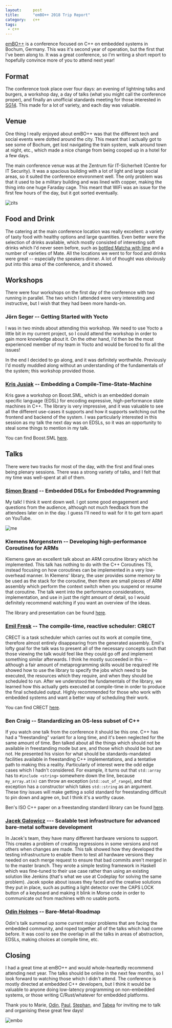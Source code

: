 ```yaml
---
layout:     post
title:      "emBO++ 2018 Trip Report"
category:   c++
tags:
 - c++
---
```


[emBO++](https://www.embo.io/) is a conference focused on C++ on embedded systems in Bochum, Germany. This was it's second year of operation, but the first that I've been along to. It was a great conference, so I'm writing a short report to hopefully convince more of you to attend next year!

## Format

The conference took place over four days: an evening of lightning talks and burgers, a workshop day, a day of talks (what you might call the conference proper), and finally an unofficial standards meeting for those interested in [SG14](https://groups.google.com/a/isocpp.org/forum/#!forum/sg14). This made for a lot of variety, and each day was valuable.

## Venue

One thing I really enjoyed about emBO++ was that the different tech and social events were dotted around the city. This meant that I actually got to see some of Bochum, get lost navigating the train system, walk around town at night, etc., which made a nice change from being cooped up in a hotel for a few days.

The main conference venue was at the Zentrum für IT-Sicherheit (Centre for IT Security). It was a spacious building with a lot of light and large social areas, so it suited the conference environment well. The only problem was that it used to be a military building and was lined with copper, making the thing into one huge Faraday cage. This meant that WiFi was an issue for the first few hours of the day, but it got sorted eventually.

![zits](/assets/embo2018/zits.jpg)

## Food and Drink

The catering at the main conference location was really excellent: a variety of tasty food with healthy options and large quantities. Even better were the selection of drinks available, which mostly consisted of interesting soft drinks which I'd never seen before, such as [bottled Matcha with lime](http://www.ma-tea.de/produkt/matcha-limette/) and a number of varieties of Mate. All the locations we went to for food and drinks were great -- especially the speakers dinner. A lot of thought was obviously put into this area of the conference, and it showed.

## Workshops

There were four workshops on the first day of the conference with two running in parallel. The two which I attended were very interesting and instructive, but I wish that they had been more hands-on.

### Jörn Seger -- Getting Started with Yocto

I was in two minds about attending this workshop. We need to use Yocto a little bit in my current project, so I could attend the workshop in order to gain more knowledge about it. On the other hand, I'd then be the most experienced member of my team in Yocto and would be forced to fix all the issues!

In the end I decided to go along, and it was definitely worthwhile. Previously I'd mostly muddled along without an understanding of the fundamentals of the system; this workshop provided those.

### [Kris Jusiak](https://twitter.com/krisjusiak) -- Embedding a Compile-Time-State-Machine

Kris gave a workshop on Boost.SML, which is an embedded domain specific language (EDSL) for encoding expressive, high-performance state machines in C++. The library is very impressive, and it was valuable to see all the different use-cases it supports and how it supports switching out the frontend and backend of the system. I was particularly interested in this session as my talk the next day was on EDSLs, so it was an opportunity to steal some things to mention in my talk.

You can find Boost.SML [here](https://github.com/boost-experimental/sml).

## Talks

There were two tracks for most of the day, with the first and final ones being plenary sessions. There was a strong variety of talks, and I felt that my time was well-spent at all of them.

### [Simon Brand](https://twitter.com/TartanLlama) -- Embedded DSLs for Embedded Programming

My talk! I think it went down well. I got some good engagement and questions from the audience, although not much feedback from the attendees later on in the day. I guess I'll need to wait for it to get torn apart on YouTube.

![me](/assets/embo2018/me.jpg)

### Klemens Morgenstern -- Developing high-performance Coroutines for ARMs

Klemens gave an excellent talk about an ARM coroutine library which he implemented. This talk has nothing to do with the C++ Coroutines TS, instead focusing on how coroutines can be implemented in a very low-overhead manner. In Klemens' library, the user provides some memory to be used as the stack for the coroutine, then there are small pieces of ARM assembly which perform the context switch when you suspend or resume that coroutine. The talk went into the performance considerations, implementation, and use in just the right amount of detail, so I would definitely recommend watching if you want an overview of the ideas.

The library and presentation can be found [here](https://github.com/klemens-morgenstern/embo.coroutine).

### [Emil Fresk](https://twitter.com/korken89) -- The compile-time, reactive scheduler: CRECT

CRECT is a task scheduler which carries out its work at compile time, therefore almost entirely disappearing from the generated assembly. Emil's lofty goal for the talk was to present all of the necessary concepts such that those viewing the talk would feel like they could go off and implement something similar afterwards. I think he mostly succeeded in this -- although a fair amount of metaprogramming skills would be required! He showed how to use the library to specify the jobs which need to be executed, the resources which they require, and when they should be scheduled to run. After we understood the fundamentals of the library, we learned how this actually gets executed at compile-time in order to produce the final scheduled output. Highly recommended for those who work with embedded systems and want a better way of scheduling their work.

You can find CRECT [here](https://github.com/korken89/crect).

### Ben Craig -- Standardizing an OS-less subset of C++

If you watch one talk from the conference it should be this one. C++ has had a "freestanding" variant for a long time, and it's been neglected for the same amount of time. Ben talked about all the things which should not be available in freestanding mode but are, and those which should be but are not. He presented his vision for what should be standards-mandated facilities available in freestanding C++ implementations, and a tentative path to making this a reality. Particularly of interest were the odd edge cases which I hadn't considered. For example, it turns out that `std::array` has to `#include <string>` somewhere down the line, because `my_array.at(n)` can throw an exception (`std::out_of_range`), and that exception has a constructor which takes `std::string` as an argument. These tiny issues will make getting a solid standard for freestanding difficult to pin down and agree on, but I think it's a worthy cause.

Ben's ISO C++ paper on a freestanding standard library can be found [here](http://www.open-std.org/jtc1/sc22/wg21/docs/papers/2018/p0829r1.html).

### [Jacek Galowicz](https://twitter.com/jgalowicz) --- Scalable test infrastructure for advanced bare-metal software development

In Jacek's team, they have many different hardware versions to support. This creates a problem of creating regressions in some versions and not others when changes are made. This talk showed how they developed the testing infrastructure to enable them to test all hardware versions they needed on each merge request to ensure that bad commits aren't merged in to the master branch. They wrote a simple testing framework in Haskell which was fine-tuned to their use case rather than using an existing solution like Jenkins (that's what we use at Codeplay for solving the same problem). Jacek spoke about issues they faced and the creative solutions they put in place, such as putting a light detector over the CAPS LOCK button of a keyboard and making it blink in Morse code in order to communicate out from machines with no usable ports.

### [Odin Holmes](https://twitter.com/odinthenerd) -- Bare-Metal-Roadmap

Odin's talk summed up some current major problems that are facing the embedded community, and roped together all of the talks which had come before. It was cool to see the overlap in all the talks in areas of abstraction, EDSLs, making choices at compile time, etc.

## Closing

I had a great time at emBO++ and would whole-heartedly recommend attending next year. The talks should be online in the next few months, so I look forward to watching those which I didn't attend. The conference is mostly directed at embedded C++ developers, but I think it would be valuable to anyone doing low-latency programming on non-embedded systems, or those writing C/Rust/whatever for embedded platforms.

Thank you to Marie, [Odin](https://twitter.com/odinthenerd), [Paul](https://twitter.com/Sickeroni), [Stephan](https://twitter.com/MaxClerkwell), and [Tabea](https://twitter.com/tabeatheunicorn) for inviting me to talk and organising these great few days!

![embo](/assets/embo2018/embo-logo.png)
